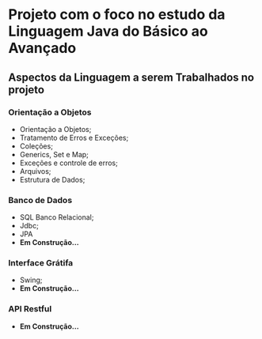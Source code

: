 # Projeto com o foco no estudo da Linguagem Java do Básico ao Avançado

## Aspectos da Linguagem a serem Trabalhados no projeto
 
### Orientação a Objetos
- Orientação a Objetos;
- Tratamento de Erros e Exceções;
- Coleções;
- Generics, Set e Map;
- Exceções e controle de erros;
- Arquivos;
- Estrutura de Dados;

### Banco de Dados
- SQL Banco Relacional;
- Jdbc;
- JPA
- **Em Construção...**

### Interface Grátifa
- Swing;
- **Em Construção...**

### API Restful
- **Em Construção...**
